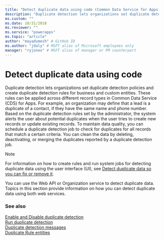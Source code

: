 ```yaml
---
title: "Detect duplicate data using code (Common Data Service for Apps) | Microsoft Docs" # Intent and product brand in a unique string of 43-59 chars including spaces
description: "Duplicate detection lets organizations set duplicate detection policies and create duplicate detection rules for business and custom entities" # 115-145 characters including spaces. This abstract displays in the search result.
ms.custom: ""
ms.date: 10/31/2018
ms.reviewer: ""
ms.service: "powerapps"
ms.topic: "article"
author: "mayadumesh" # GitHub ID
ms.author: "jdaly" # MSFT alias of Microsoft employees only
manager: "ryjones" # MSFT alias of manager or PM counterpart
---
```

# Detect duplicate data using code

Duplicate detection lets organizations set duplicate detection policies and create duplicate detection rules for business and custom entities. These rules can be applied across different record types in Common Data Service (CDS) for Apps. For example, an organization may define that a lead is a duplicate of a contact, if they have the same name and phone number. Based on the duplicate detection rules set by the administrator, the system alerts the user about potential duplicates when the user tries to create new records or update existing records. To maintain data quality, you can schedule a duplicate detection job to check for duplicates for all records that match a certain criteria. You can clean the data by deleting, deactivating, or merging the duplicates reported by a duplicate detection job.

> [!NOTE]
> For information on how to create rules and run system jobs for detecting duplicate data using the user interface (UI), see [Detect duplicate data so you can fix or remove it](/dynamics365/customer-engagement/admin/detect-duplicate-data).

You can use the Web API or Organization service to detect duplicate data. Topics in this section provide information on how you can detect duplicate data using both web services. 

### See also

[Enable and Disable duplicate detection](enable-disable-duplicate-detection.md)<br/>
[Run duplicate detection](run-duplicate-detection.md)<br/>
[Duplicate detection messages](duplicate-detection-messages.md)<br/>
[Duplicate Rule entities](duplicaterule-entities.md)

